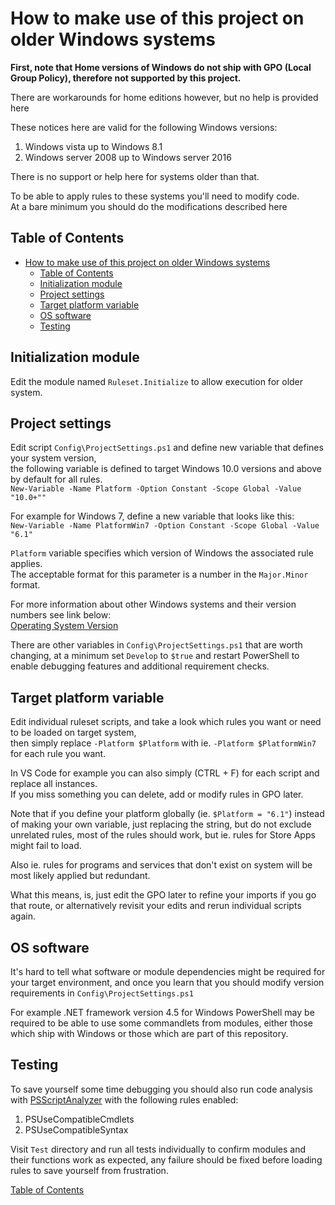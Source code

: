 
# How to make use of this project on older Windows systems

**First, note that Home versions of Windows do not ship with GPO (Local Group Policy),
therefore not supported by this project.**

There are workarounds for home editions however, but no help is provided here

These notices here are valid for the following Windows versions:

1. Windows vista up to Windows 8.1
2. Windows server 2008 up to Windows server 2016

There is no support or help here for systems older than that.

To be able to apply rules to these systems you'll need to modify code.\
At a bare minimum you should do the modifications described here

## Table of Contents

- [How to make use of this project on older Windows systems](#how-to-make-use-of-this-project-on-older-windows-systems)
  - [Table of Contents](#table-of-contents)
  - [Initialization module](#initialization-module)
  - [Project settings](#project-settings)
  - [Target platform variable](#target-platform-variable)
  - [OS software](#os-software)
  - [Testing](#testing)

## Initialization module

Edit the module named `Ruleset.Initialize` to allow execution for older system.

## Project settings

Edit script `Config\ProjectSettings.ps1` and define new variable that defines your system version,\
the following variable is defined to target Windows 10.0 versions and above by default for all rules.\
```New-Variable -Name Platform -Option Constant -Scope Global -Value "10.0+""```

For example for Windows 7, define a new variable that looks like this:\
```New-Variable -Name PlatformWin7 -Option Constant -Scope Global -Value "6.1"```

`Platform` variable specifies which version of Windows the associated rule applies.\
The acceptable format for this parameter is a number in the `Major.Minor` format.

For more information about other Windows systems and their version numbers see link below:\
[Operating System Version][os version]

There are other variables in `Config\ProjectSettings.ps1` that are worth changing, at a minimum
set `Develop` to `$true` and restart PowerShell to enable debugging features and
additional requirement checks.

## Target platform variable

Edit individual ruleset scripts, and take a look which rules you want or need to be loaded on
target system,\
then simply replace ```-Platform $Platform``` with ie. ```-Platform $PlatformWin7```
for each rule you want.

In VS Code for example you can also simply (CTRL + F) for each script and replace all instances.\
If you miss something you can delete, add or modify rules in GPO later.

Note that if you define your platform globally (ie. ```$Platform = "6.1"```) instead of making your
own variable, just replacing the string, but do not exclude unrelated rules,
most of the rules should work, but ie. rules for Store Apps might fail to load.

Also ie. rules for programs and services that don't exist on system will be most likely applied
but redundant.

What this means, is, just edit the GPO later to refine your imports if you go that route,
or alternatively revisit your edits and rerun individual scripts again.

## OS software

It's hard to tell what software or module dependencies might be required for your target environment,
and once you learn that you should modify version requirements in `Config\ProjectSettings.ps1`

For example .NET framework version 4.5 for Windows PowerShell may be required to be able to use some
commandlets from modules, either those which ship with Windows or those which are part of this
repository.

## Testing

To save yourself some time debugging you should also run code analysis with
[PSScriptAnalyzer][module psscriptanalyzer] with the following rules enabled:

1. PSUseCompatibleCmdlets
2. PSUseCompatibleSyntax

Visit `Test` directory and run all tests individually to confirm modules and their functions work as
expected, any failure should be fixed before loading rules to save yourself from frustration.

[Table of Contents](#table-of-contents)

[os version]: https://docs.microsoft.com/en-us/windows/win32/sysinfo/operating-system-version "Visit Microsoft docs"
[module psscriptanalyzer]: https://github.com/PowerShell/PSScriptAnalyzer "Visit PSScriptAnalyzer repository"
